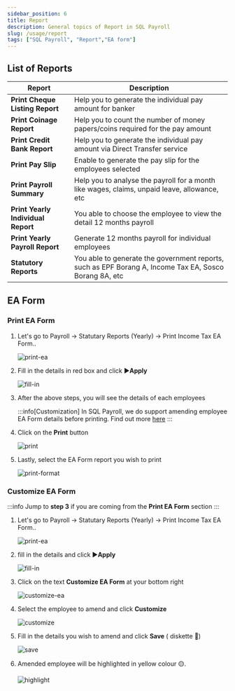 ```yaml
---
sidebar_position: 6
title: Report
description: General topics of Report in SQL Payroll
slug: /usage/report
tags: ["SQL Payroll", "Report","EA form"]
---
```


## List of Reports

| Report                             | Description                                                                                            |
| ---------------------------------- | ------------------------------------------------------------------------------------------------------ |
| **Print Cheque Listing Report**    | Help you to generate the individual pay amount for banker                                              |
| **Print Coinage Report**           | Help you to count the number of money papers/coins required for the pay amount                         |
| **Print Credit Bank Report**       | Help you to generate the individual pay amount via Direct Transfer service                             |
| **Print Pay Slip**                 | Enable to generate the pay slip for the employees selected                                             |
| **Print Payroll Summary**          | Help you to analyse the payroll for a month like wages, claims, unpaid leave, allowance, etc           |
| **Print Yearly Individual Report** | You able to choose the employee to view the detail 12 months payroll                                   |
| **Print Yearly Payroll Report**    | Generate 12 months payroll for individual employees                                                    |
| **Statutory Reports**              | You able to generate the government reports, such as EPF Borang A, Income Tax EA, Sosco Borang 8A, etc |

## EA Form

### Print EA Form

1. Let's go to Payroll -> Statutary Reports (Yearly) -> Print Income Tax EA Form..

   ![print-ea](../../static/img/usage/report/print-ea.png)

2. Fill in the details in red box and click ▶️**Apply**

   ![fill-in](../../static/img/usage/report/fill-in.png)

3. After the above steps, you will see the details of each employees

   :::info[Customization]
   In SQL Payroll, we do support amending employee EA Form details before printing. Find out more [here](#customize-ea-form)
   :::

4. Click on the **Print** button

   ![print](../../static/img/usage/report/print.png)

5. Lastly, select the EA Form report you wish to print

   ![print-format](../../static/img/usage/report/print-format.png)

### Customize EA Form

:::info
Jump to **step 3** if you are coming from the **Print EA Form** section
:::

1. Let's go to Payroll -> Statutary Reports (Yearly) -> Print Income Tax EA Form..

   ![print-ea](../../static/img/usage/report/print-ea.png)

2. fill in the details and click ▶️**Apply**

   ![fill-in](../../static/img/usage/report/fill-in.png)

3. Click on the text **Customize EA Form** at your bottom right

   ![customize-ea](../../static/img/usage/report/customize-ea.png)

4. Select the employee to amend and click **Customize**

   ![customize](../../static/img/usage/report/customize.png)

5. Fill in the details you wish to amend and click **Save** ( diskette 💾)

   ![save](../../static/img/usage/report/save.png)

6. Amended employee will be highlighted in yellow colour 🟡.

   ![highlight](../../static/img/usage/report/highlight.png)
